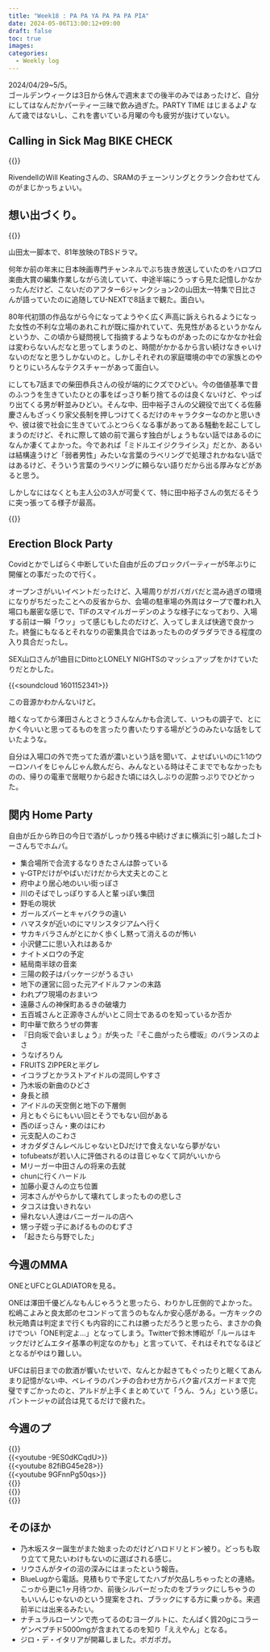 ```yaml
---
title: "Week18 : PA PA YA PA PA PA PIA"
date: 2024-05-06T13:00:12+09:00
draft: false
toc: true
images:
categories:
  - Weekly log
---
```

2024/04/29~5/5。  
ゴールデンウィークは3日から休んで週末までの後半のみではあったけど、自分にしてはなんだかパーティー三昧で飲み過ぎた。PARTY TIME はじまるよ♪ なんて歳ではないし、これを書いている月曜の今も疲労が抜けていない。

<!--more-->

## Calling in Sick Mag BIKE CHECK

{{<instagram C6cHN2vyLoM hidecaption>}}

RivendellのWill Keatingさんの、SRAMのチェーンリングとクランク合わせてんのがまじかっちょいい。

## 想い出づくり。

{{<youtube iplfPdQimF8>}}

山田太一脚本で、81年放映のTBSドラマ。

何年か前の年末に日本映画専門チャンネルでぶち抜き放送していたのをハロプロ楽曲大賞の編集作業しながら流していて、中途半端にうっすら見た記憶しかなかったんだけど、こないだのアフター6ジャンクション2の山田太一特集で日比さんが語っていたのに追随してU-NEXTで8話まで観た。面白い。

80年代初頭の作品ながら今になってようやく広く声高に訴えられるようになった女性の不利な立場のあれこれが既に描かれていて、先見性があるというかなんというか、この頃から疑問視して指摘するようなものがあったのになかなか社会は変わらないんだなと思ってしまうのと、時間がかかるから言い続けなきゃいけないのだなと思うしかないのと。しかしそれぞれの家庭環境の中での家族とのやりとりにいろんなテクスチャーがあって面白い。

にしても7話までの柴田恭兵さんの役が端的にクズでひどい。今の価値基準で昔のふつうを生きていたひとの事をばっさり斬り捨てるのは良くないけど、やっぱり出てくる男が軒並みひどい。そんな中、田中裕子さんの父親役で出てくる佐藤慶さんもざっくり家父長制を押しつけてくるだけのキャラクターなのかと思いきや、彼は彼で社会に生きていてふとつらくなる事があってある騒動を起こしてしまうのだけど、それに際して娘の前で漏らす独白がしょうもない話ではあるのになんか凄くてよかった。今であれば「ミドルエイジクライシス」だとか、あるいは結構違うけど「弱者男性」みたいな言葉のラベリングで処理されかねない話ではあるけど、そういう言葉のラベリングに頼らない語りだから出る厚みなどがあると思う。

しかしなにはなくとも主人公の3人が可愛くて、特に田中裕子さんの気だるそうに突っ張ってる様子が最高。

{{<youtube YzTj1BkxyAI>}}

## Erection Block Party

Covidとかでしばらく中断していた自由が丘のブロックパーティーが5年ぶりに開催との事だったので行く。

オープンさがいいイベントだったけど、入場周りがガバガバだと混み過ぎの環境になりがちだったことへの反省からか、会場の駐車場の外周はタープで覆われ入場口も厳密な感じで、TIFのスマイルガーデンのような様子になっており、入場する前は一瞬「ウッ」って感じもしたのだけど、入ってしまえば快適で良かった。終盤にもなるとそれなりの密集具合ではあったもののダラダラできる程度の入り具合だったし。

SEX山口さんが1曲目にDittoとLONELY NIGHTSのマッシュアップをかけていたりだとかした。

{{<soundcloud 1601152341>}}

この音源かわかんないけど。

暗くなってから澤田さんとさとうさんなんかも合流して、いつもの調子で、とにかく今いいと思ってるものを言ったり書いたりする場がどうのみたいな話をしていたような。

自分は入場口の外で売ってた酒が濃いという話を聞いて、よせばいいのに1:1のウーロンハイをじゃんじゃん飲んだら、みんなといる時はそこまででもなかったものの、帰りの電車で居眠りから起きた頃には久しぶりの泥酔っぷりでひどかった。

## 関内 Home Party

自由が丘から昨日の今日で酒がしっかり残る中続けざまに横浜に引っ越したゴトーさんちでホムパ。

- 集合場所で合流するなりきたさんは酔っている
- γ-GTPだけがやばいだけだから大丈夫とのこと
- 府中より居心地のいい街っぽさ
- 川のそばでしっぽりする人と輩っぽい集団
- 野毛の現状
- ガールズバーとキャバクラの違い
- ハマスタが近いのにマリンスタジアムへ行く
- サカキバラさんがとにかく歩くし黙って消えるのが怖い
- 小沢健二に思い入れはあるか
- ナイトメロウの予定
- 結局南半球の音楽
- 三陽の餃子はパッケージがうるさい
- 地下の運営に回った元アイドルファンの末路
- われプワ現場のおまいつ
- 遠藤さんの神保町あるきの破壊力
- 五百城さんと正源寺さんがいとこ同士であるのを知っているか否か
- 町中華で飲ろうぜの弊害
- 『日向坂で会いましょう』が失った『そこ曲がったら櫻坂』のバランスのよさ
- うなげろりん
- FRUITS ZIPPERと半グレ
- イコラブとかラストアイドルの混同しやすさ
- 乃木坂の新曲のひどさ
- 身長と顔
- アイドルの天空側と地下の下層側
- 月ともぐらにもいい回とそうでもない回がある
- 西のぼっさん・東のはにわ
- 元支配人のこわさ
- オカダダさんレベルじゃないとDJだけで食えないなら夢がない
- tofubeatsが若い人に評価されるのは音じゃなくて詞がいいから
- Mリーガー中田さんの将来の去就
- chunに行くハードル
- 加藤小夏さんの立ち位置
- 河本さんがやらかして壊れてしまったものの悲しさ
- タコスは食いきれない
- 帰れない人達はバニーガールの店へ
- 甥っ子姪っ子にあげるもののむずさ
- 「起きたら与野でした」

## 今週のMMA

ONEとUFCとGLADIATORを見る。

ONEは澤田千優どんなもんじゃろうと思ったら、わりかし圧倒的でよかった。松嶋こよみと良太郎のセコンドって言うのもなんか安心感がある。一方キックの秋元皓貴は判定まで行くも内容的にこれは勝っただろうと思ったら、まさかの負けでつい「ONE判定よ…」となってしまう。Twitterで鈴木博昭が「ルールはキックだけどムエタイ基準の判定なのかも」と言っていて、それはそれでなるほどとなるがやはり難しい。

UFCは前日までの飲酒が響いたせいで、なんとか起きてもぐったりと眠くてあんまり記憶がない中、ペレイラのパンチの合わせ方からバク宙パスガードまで完璧ですごかったのと、アルドが上手くまとめていて「うん、うん」という感じ。パントージャの試合は見てるだけで疲れた。

## 今週のプ

{{<youtube iGxCGC78Sr4>}}  
{{<youtube -9ES0dKCqdU>}}  
{{<youtube 82fiBG45e28>}}  
{{<youtube 9GFnnPg50qs>}}  
{{<youtube uWDprhRTXMQ>}}  
{{<youtube feXJQ71Xl7A>}}  
{{<youtube N_ouCuiVAKM>}}

## そのほか

- 乃木坂スター誕生がまた始まったのだけどハロドリとドン被り。どっちも取り立てて見たいわけもないのに選ばされる感じ。
- リウさんがタイの沼の深みにはまったという報告。
- BlueLugから電話。見積もりで予定してたハブが欠品しちゃったとの連絡。こっから更に1ヶ月待つか、前後シルバーだったのをブラックにしちゃうのもいいんじゃないのという提案をされ、ブラックにする方に乗っかる。来週前半には出来るみたい。
- ナチュラルローソンで売ってるのむヨーグルトに、たんぱく質20gにコラーゲンペプチド5000mgが含まれてるのを知り「ええやん」となる。
- ジロ・デ・イタリアが開幕しました。ポガポガ。

